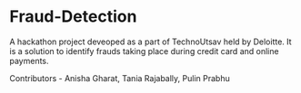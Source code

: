 # Fraud-Detection
A hackathon project deveoped as a part of TechnoUtsav held by Deloitte.
It is a solution to identify frauds taking place during credit card and online payments.

Contributors - Anisha Gharat, Tania Rajabally, Pulin Prabhu
